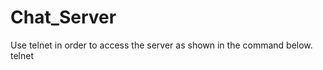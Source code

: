 # Chat_Server
Use telnet in order to access the server as shown in the command below.
telnet <host-ip> <port>
